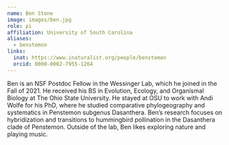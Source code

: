 ```yaml
---
name: Ben Stone
image: images/ben.jpg
role: pi
affiliation: University of South Carolina
aliases:
  - benstemon
links:
  inat: https://www.inaturalist.org/people/benstemon
  orcid: 0000-0002-7955-1264
---
```


Ben is an NSF Postdoc Fellow in the Wessinger Lab, which he joined in the Fall of 2021. He received his BS in Evolution, Ecology, and Organismal Biology at The Ohio State University. He stayed at OSU to work with Andi Wolfe for his PhD, where he studied comparative phylogeography and systematics in Penstemon subgenus Dasanthera. Ben’s research focuses on hybridization and transitions to hummingbird pollination in the Dasanthera clade of Penstemon. Outside of the lab, Ben likes exploring nature and playing music.
